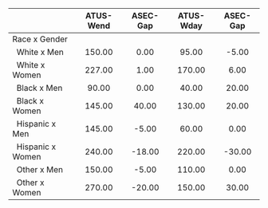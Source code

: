 
|                      |    ATUS-Wend |     ASEC-Gap |    ATUS-Wday |     ASEC-Gap |
| -------------------- | :----------: | :----------: | :----------: | :----------: |
| Race x Gender        |              |              |              |              |
| &nbsp;&nbsp;White x Men |       150.00 |         0.00 |        95.00 |        -5.00 |
| &nbsp;&nbsp;White x Women |       227.00 |         1.00 |       170.00 |         6.00 |
| &nbsp;&nbsp;Black x Men |        90.00 |         0.00 |        40.00 |        20.00 |
| &nbsp;&nbsp;Black x Women |       145.00 |        40.00 |       130.00 |        20.00 |
| &nbsp;&nbsp;Hispanic x Men |       145.00 |        -5.00 |        60.00 |         0.00 |
| &nbsp;&nbsp;Hispanic x Women |       240.00 |       -18.00 |       220.00 |       -30.00 |
| &nbsp;&nbsp;Other x Men |       150.00 |        -5.00 |       110.00 |         0.00 |
| &nbsp;&nbsp;Other x Women |       270.00 |       -20.00 |       150.00 |        30.00 |

